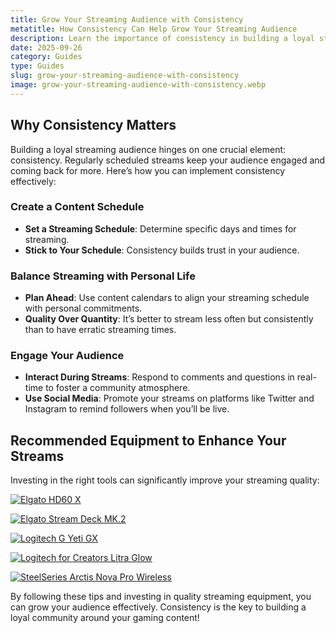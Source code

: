 ```yaml
---
title: Grow Your Streaming Audience with Consistency
metatitle: How Consistency Can Help Grow Your Streaming Audience
description: Learn the importance of consistency in building a loyal streaming audience and tips to achieve it.
date: 2025-09-26
category: Guides
type: Guides
slug: grow-your-streaming-audience-with-consistency
image: grow-your-streaming-audience-with-consistency.webp
---
```


## Why Consistency Matters
Building a loyal streaming audience hinges on one crucial element: consistency. Regularly scheduled streams keep your audience engaged and coming back for more. Here’s how you can implement consistency effectively:

### Create a Content Schedule
- **Set a Streaming Schedule**: Determine specific days and times for streaming.
- **Stick to Your Schedule**: Consistency builds trust in your audience.

### Balance Streaming with Personal Life
- **Plan Ahead**: Use content calendars to align your streaming schedule with personal commitments.
- **Quality Over Quantity**: It’s better to stream less often but consistently than to have erratic streaming times.

### Engage Your Audience
- **Interact During Streams**: Respond to comments and questions in real-time to foster a community atmosphere.
- **Use Social Media**: Promote your streams on platforms like Twitter and Instagram to remind followers when you’ll be live.

## Recommended Equipment to Enhance Your Streams
Investing in the right tools can significantly improve your streaming quality:

[![Elgato HD60 X](https://www.gamestreamingsetup.com/elgato-hd60-x.jpg)](https://amzn.to/4dZtxVc)

[![Elgato Stream Deck MK.2](https://www.gamestreamingsetup.com/elgato-stream-deck-mk2.jpg)](https://amzn.to/43ECm3m)

[![Logitech G Yeti GX](https://www.gamestreamingsetup.com/logitech-g-yeti-gx.jpg)](https://amzn.to/446et4B)

[![Logitech for Creators Litra Glow](https://www.gamestreamingsetup.com/logitech-litra-glow.jpg)](https://amzn.to/4l3fnVr)

[![SteelSeries Arctis Nova Pro Wireless](https://www.gamestreamingsetup.com/steelseries-arctis-nova.jpg)](https://amzn.to/3FJODdC)


By following these tips and investing in quality streaming equipment, you can grow your audience effectively. Consistency is the key to building a loyal community around your gaming content!